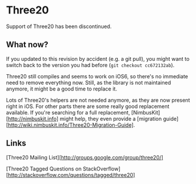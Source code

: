 Three20
=======

Support of Three20 has been discontinued.


What now?
------

If you updated to this revision by accident (e.g. a git pull), you might want to switch back to the
version you had before (`git checkout cc672132ab`). 

Three20 still compiles and seems to work on iOS6, so there's no immediate need to remove everything now. 
Still, as the library is not maintained anymore, it might be a good time to replace it.

Lots of Three20's helpers are not needed anymore, as they are now present right in iOS.
For other parts there are some really good replacement available. 
If you're searching for a full replacement, [NimbusKit][http://nimbuskit.info] might help, they even provide a [migration guide][http://wiki.nimbuskit.info/Three20-Migration-Guide].

Links
------

[Three20 Mailing List][http://groups.google.com/group/three20/]

[Three20 Tagged Questions on StackOverflow][http://stackoverflow.com/questions/tagged/three20]